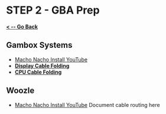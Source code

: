 # STEP 2 - GBA Prep

**[< -- Go Back](../README.md)**

## Gambox Systems

* [Macho Nacho Install YouTube](https://www.youtube.com/watch?v=TSE6hmjlmOE)
* **[Display Cable Folding](../Cable%20Routing/Gamebox%20-%20Display%20Cable.md)**
* **[CPU Cable Folding](../Cable%20Routing/Gamebox%20-%20Display%20Cable.md)**

## Woozle

* [Macho Nacho Install YouTube](https://www.youtube.com/watch?v=oOdEZN_bgfA)
Document cable routing here